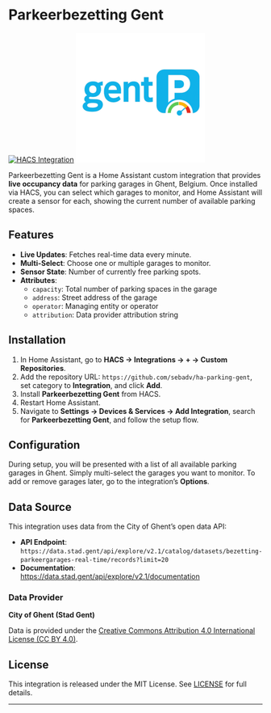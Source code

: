 # Parkeerbezetting Gent

[![HACS Integration][hacs_badge]](https://github.com/hacs)
![Parkeerbezetting Gent Logo](custom_components/gent_parking/logo.png)


Parkeerbezetting Gent is a Home Assistant custom integration that provides **live occupancy data** for parking garages in Ghent, Belgium. Once installed via HACS, you can select which garages to monitor, and Home Assistant will create a sensor for each, showing the current number of available parking spaces.

## Features

- **Live Updates**: Fetches real-time data every minute.  
- **Multi-Select**: Choose one or multiple garages to monitor.  
- **Sensor State**: Number of currently free parking spots.  
- **Attributes**:  
  - `capacity`: Total number of parking spaces in the garage  
  - `address`: Street address of the garage  
  - `operator`: Managing entity or operator  
  - `attribution`: Data provider attribution string  

## Installation

1. In Home Assistant, go to **HACS → Integrations → + → Custom Repositories**.  
2. Add the repository URL: `https://github.com/sebadv/ha-parking-gent`, set category to **Integration**, and click **Add**.  
3. Install **Parkeerbezetting Gent** from HACS.  
4. Restart Home Assistant.  
5. Navigate to **Settings → Devices & Services → Add Integration**, search for **Parkeerbezetting Gent**, and follow the setup flow.  

## Configuration

During setup, you will be presented with a list of all available parking garages in Ghent. Simply multi-select the garages you want to monitor. To add or remove garages later, go to the integration’s **Options**.

## Data Source

This integration uses data from the City of Ghent’s open data API:

- **API Endpoint**:  
  `https://data.stad.gent/api/explore/v2.1/catalog/datasets/bezetting-parkeergarages-real-time/records?limit=20`  
- **Documentation**:  
  https://data.stad.gent/api/explore/v2.1/documentation  

### Data Provider

**City of Ghent (Stad Gent)**

Data is provided under the [Creative Commons Attribution 4.0 International License (CC BY 4.0)](https://creativecommons.org/licenses/by/4.0/).

## License

This integration is released under the MIT License. See [LICENSE](LICENSE) for full details.

---

[hacs_badge]: https://img.shields.io/badge/HACS-Default-orange.svg
